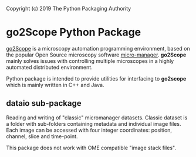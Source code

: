Copyright (c) 2019 The Python Packaging Authority
# **go2Scope** Python Package
[go2Scope](https://go2scope.com) is a microscopy automation programming environment, based on the popular Open Source microscopy software [micro-manager](https://micro-manager.org). **go2Scope** mainly solves issues with controlling multiple microscopes in a highly automated distributed environment.

Python package is intended to provide utilities for interfacing to **go2scope** which is mainly written in C++ and Java.

## **dataio** sub-package ##
Reading and writing of "classic" micromanager datasets. Classic dataset is a folder with sub-folders containing metadata and individual image files. Each image can be accessed with four integer coordinates: position, channel, slice and time-point.

This package does not work with OME compatible "image stack files".